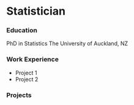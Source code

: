 # Statistician

### Education
PhD in Statistics
The University of Auckland, NZ

### Work Experience
- Project 1
- Project 2



### Projects

